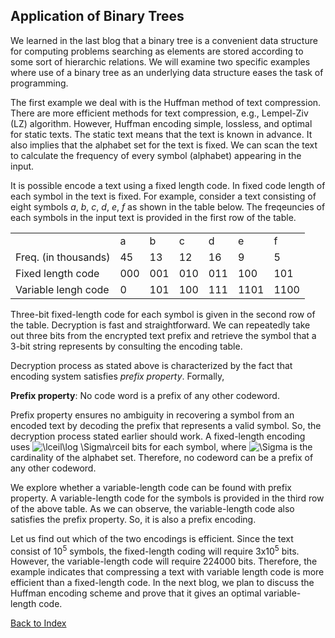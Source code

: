## Application of Binary Trees

We learned in the last blog that a binary tree is a convenient data structure
for computing problems searching as elements are stored according to some 
sort of hierarchic relations. We will examine two specific examples where 
use of a binary tree as an underlying data structure eases the task of 
programming. 

The first example we deal with is the Huffman method of text compression. There
are more efficient methods for text compression, e.g., Lempel-Ziv (LZ)
algorithm. However, Huffman encoding simple, lossless, and optimal for 
static texts. The static text means that the text is known in advance. It also
implies that the alphabet set for the text is fixed. We can scan the text
to calculate the frequency of every symbol (alphabet) appearing in the input. 

It is possible encode a text using a fixed length code. In fixed code length
of each symbol in the text is fixed. For example, consider a text consisting
of eight symbols <i>a</i>, <i>b</i>, <i>c</i>, <i>d</i>, <i>e</i>, <i>f</i>
as shown in the table below. The freqeuncies of each symbols in the input 
text is provided in the first row of the table.  
	
<div  align="center">

<table>
  <tr>
    <td></td><td>a</td><td>b</td><td>c</td><td>d</td><td>e</td><td>f</td>
    </tr>
    <tr><td> Freq. (in thousands)</td><td> 45 </td><td> 13 </td><td> 12</td><td>  16 </td><td>9  </td><td> 5 </td>
    </tr>
    <tr><td> Fixed length code </td><td> 000 </td><td> 001</td><td> 010</td><td> 011</td><td>100 </td><td>101</td>
    </tr><tr>
<td>Variable lengh code </td><td> 0 </td><td> 101</td><td> 100 </td><td>111 </td><td>1101  </td><td>  1100</td>
  </tr>
</table>

</div>          

Three-bit fixed-length code for each symbol is given in the second row of
the table. Decryption is fast and 
straightforward. We can repeatedly take out three bits from the encrypted
text prefix and retrieve the symbol that a 3-bit string represents by consulting 
the encoding table. 

Decryption process as stated above is characterized by the fact that 
encoding system satisfies <i>prefix property</i>. Formally, 

<strong >Prefix property</strong>: No code word is a prefix of any other codeword.  

Prefix property ensures no ambiguity in recovering a symbol 
from an encoded text by decoding the prefix that represents a valid symbol. 
So, the decryption process stated earlier should work. A fixed-length encoding uses <img src="https://latex.codecogs.com/svg.image?\lceil\log&space;\Sigma\rceil" title="\lceil\log \Sigma\rceil" /> bits for
each symbol, where <img src="https://latex.codecogs.com/svg.image?\Sigma" title="\Sigma" /> is the cardinality of the alphabet set. Therefore, no codeword
can be a prefix of any other codeword.

We explore whether a variable-length code can be found 
with prefix property. A variable-length code for the symbols is provided in
the third row of the above table. As we can observe, the variable-length 
code also satisfies the prefix property. So, it is also a prefix encoding.

Let us find out which of the two encodings is efficient. Since the text consist of
10<sup>5</sup> symbols, the fixed-length coding will require 3x10<sup>5</sup>
bits. However, the variable-length code will require 224000 bits. Therefore, the example indicates that
compressing a text with variable length code is more efficient than a fixed-length code. In the next blog, we plan to discuss the Huffman
encoding scheme and prove that it gives an optimal variable-length code.

[Back to Index](../index.md)
